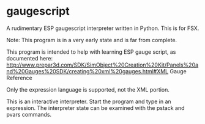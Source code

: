 # gaugescript
A rudimentary ESP gaugescript interpreter written in Python. This is for FSX.

Note: This program is in a very early state and is far from complete.

This program is intended to help with learning ESP gauge script, as documented here:
http://www.prepar3d.com/SDK/SimObject%20Creation%20Kit/Panels%20and%20Gauges%20SDK/creating%20xml%20gauges.html#XML Gauge Reference

Only the expression language is supported, not the XML portion.

This is an interactive interpreter. Start the program and type in an expression.
The interpreter state can be examined with the pstack and pvars commands.
